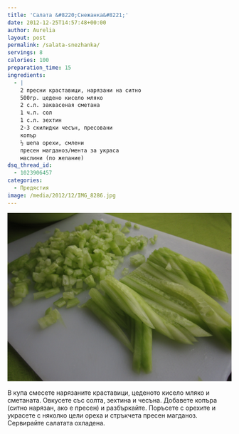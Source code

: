```yaml
---
title: 'Салата &#8220;Снежанка&#8221;'
date: 2012-12-25T14:57:48+00:00
author: Aurelia
layout: post
permalink: /salata-snezhanka/
servings: 8
calories: 100
preparation_time: 15
ingredients:
  - |
    2 пресни краставици, нарязани на ситно
    500гр. цедено кисело мляко
    2 с.л. заквасеная сметана
    1 ч.л. сол
    1 с.л. зехтин
    2-3 скилидки чесън, пресовани
    копър
    ½ шепа орехи, смлени
    пресен магданоз/мента за украса
    маслини (по желание)
dsq_thread_id:
  - 1023906457
categories:
  - Предястия
image: /media/2012/12/IMG_8286.jpg
---
```

<img src="/media/2012/12/IMG_8264.jpg" class="alignleft" />
  
В купа смесете нарязаните краставици, цеденото кисело мляко и сметаната. Овкусете със солта, зехтина и чесъна. Добавете копъра (ситно нарязан, ако е пресен) и разбъркайте. Поръсете с орехите и украсете с няколко цели ореха и стръкчета пресен магданоз. Сервирайте салатата охладена.
